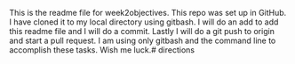 This is the readme file for week2objectives.
This repo was set up in GitHub.
I have cloned it to my local directory using gitbash.
I will do an add to add this readme file and I will do a commit.
Lastly I will do a git push to origin and start a pull request.
I am using only gitbash and the command line to accomplish these tasks.
Wish me luck.# directions
